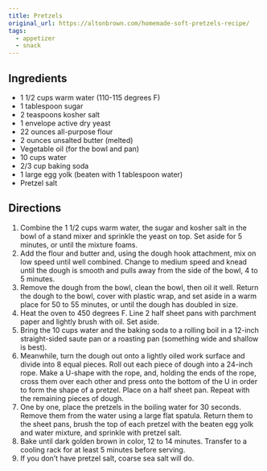 ```yaml
---
title: Pretzels
original_url: https://altonbrown.com/homemade-soft-pretzels-recipe/
tags:
  - appetizer
  - snack
---
```


## Ingredients

* 1 1/2 cups warm water (110-115 degrees F)
* 1 tablespoon sugar
* 2 teaspoons kosher salt
* 1 envelope active dry yeast
* 22 ounces all-purpose flour
* 2 ounces unsalted butter (melted)
* Vegetable oil (for the bowl and pan)
* 10 cups water
* 2/3 cup baking soda
* 1 large egg yolk (beaten with 1 tablespoon water)
* Pretzel salt

## Directions

1. Combine the 1 1/2 cups warm water, the sugar and kosher salt in the bowl of a stand mixer and sprinkle the yeast on top. Set aside for 5 minutes, or until the mixture foams.
1. Add the flour and butter and, using the dough hook attachment, mix on low speed until well combined. Change to medium speed and knead until the dough is smooth and pulls away from the side of the bowl, 4 to 5 minutes.
1. Remove the dough from the bowl, clean the bowl, then oil it well. Return the dough to the bowl, cover with plastic wrap, and set aside in a warm place for 50 to 55 minutes, or until the dough has doubled in size.
1. Heat the oven to 450 degrees F. Line 2 half sheet pans with parchment paper and lightly brush with oil. Set aside.
1. Bring the 10 cups water and the baking soda to a rolling boil in a 12-inch straight-sided saute pan or a roasting pan (something wide and shallow is best).
1. Meanwhile, turn the dough out onto a lightly oiled work surface and divide into 8 equal pieces. Roll out each piece of dough into a 24-inch rope. Make a U-shape with the rope, and, holding the ends of the rope, cross them over each other and press onto the bottom of the U in order to form the shape of a pretzel. Place on a half sheet pan. Repeat with the remaining pieces of dough.
1. One by one, place the pretzels in the boiling water for 30 seconds. Remove them from the water using a large flat spatula. Return them to the sheet pans, brush the top of each pretzel with the beaten egg yolk and water mixture, and sprinkle with pretzel salt.
1. Bake until dark golden brown in color, 12 to 14 minutes. Transfer to a cooling rack for at least 5 minutes before serving.
1. If you don’t have pretzel salt, coarse sea salt will do.